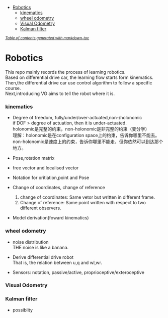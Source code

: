 - [Robotics](#robotics)
    + [kinematics](#kinematics)
    + [wheel odometry](#wheel-odometry)
    + [Visual Odometry](#visual-odometry)
    + [Kalman filter](#kalman-filter)

<small><i><a href='http://ecotrust-canada.github.io/markdown-toc/'>Table of contents generated with markdown-toc</a></i></small>


# Robotics
This repo mainly records the process of learning robotics.  
Based on differential drive car, the learning flow starts form kinematics.  
Then,the differential drive car use control algorithm to follow a specific course.  
Next,introducing VO aims to tell the robot where it is.


### kinematics  
* Degree of freedom, fully/under/over-actuated,non-/holonomic  
if DOF > degree of actuation, then it is under-actuated.  
holonomic是完整的约束，non-holonomic是非完整的约束（变分学）  
理解：holonomic是在configuration space上的约束，告诉你哪里不能去。  
non-holonomic是速度上的约束，告诉你哪里不能走，但你依然可以到达那个地方。  

* Pose,rotation matrix  

* free vector and localised vector  

* Notation for oritiation,point and Pose  

* Change of coordinates, change of reference  
  1. change of coordinates: Same vetor but written in different frame.  
  2. Change of reference: Same point written with respect to two different observers.  
  
* Model derivation(foward kinematics)  
  
### wheel odometry  
* noise distribution  
THE noise is like a banana.  

* Derive differential drive robot  
That is, the relation between u,q and wl,wr.  

* Sensors: notation, passive/active, proprioceptive/exteroceptive  

### Visual Odometry   


### Kalman filter  

* possiblity  




